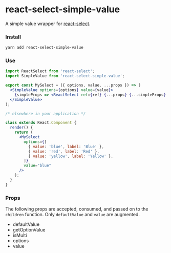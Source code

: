 # react-select-simple-value

A simple value wrapper for [react-select](https://github.com/JedWatson/react-select).

### Install

```bash
yarn add react-select-simple-value
```

### Use

```jsx
import ReactSelect from 'react-select';
import SimpleValue from 'react-select-simple-value';

export const MySelect = ({ options, value, ...props }) => (
  <SimpleValue options={options} value={value}>
    {simpleProps => <ReactSelect ref={ref} {...props} {...simpleProps} />}
  </SimpleValue>
);

/* elsewhere in your application */

class extends React.Component {
  render() {
    return (
      <MySelect
        options={[
          { value: 'blue', label: 'Blue' },
          { value: 'red', label: 'Red' },
          { value: 'yellow', label: 'Yellow' },
        ]}
        value="blue"
      />
    );
  }
}
```

### Props

The following props are accepted, consumed, and passed on to the `children` function. Only `defaultValue` and `value` are augmented.

- defaultValue
- getOptionValue
- isMulti
- options
- value

